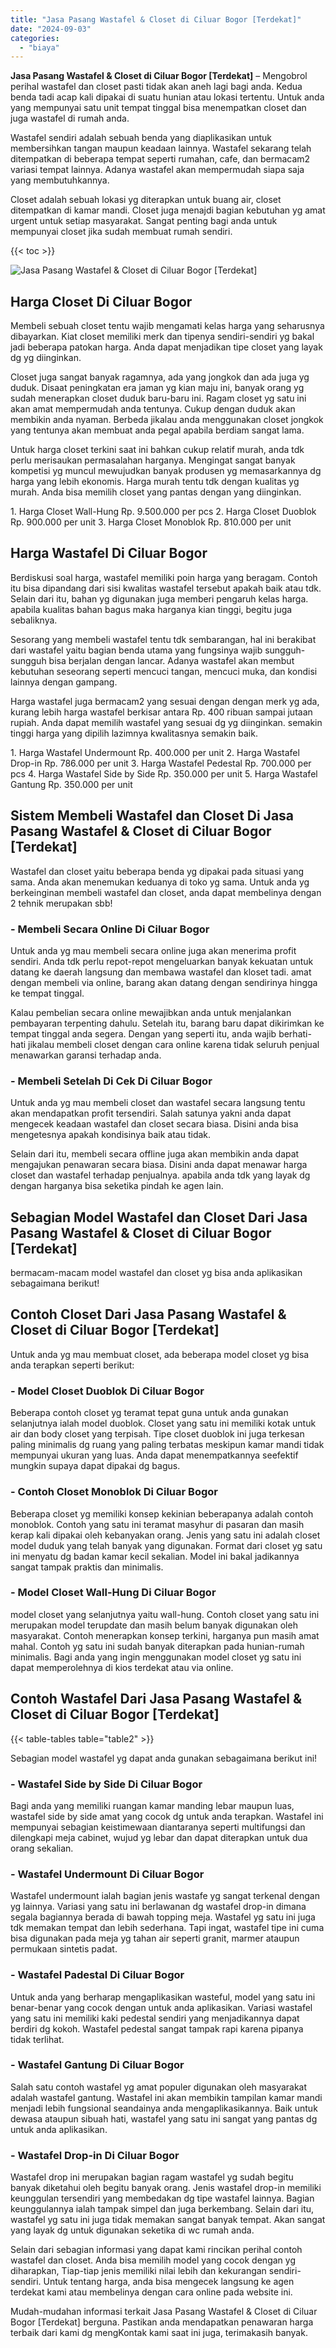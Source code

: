 ```yaml
---
title: "Jasa Pasang Wastafel & Closet di Ciluar Bogor [Terdekat]"
date: "2024-09-03"
categories: 
  - "biaya"
---
```


**Jasa Pasang Wastafel & Closet di Ciluar Bogor \[Terdekat\]** – Mengobrol perihal wastafel dan closet pasti tidak akan aneh lagi bagi anda. Kedua benda tadi acap kali dipakai di suatu hunian atau lokasi tertentu. Untuk anda yang mempunyai satu unit tempat tinggal bisa menempatkan closet dan juga wastafel di rumah anda.

Wastafel sendiri adalah sebuah benda yang diaplikasikan untuk membersihkan tangan maupun keadaan lainnya. Wastafel sekarang telah ditempatkan di beberapa tempat seperti rumahan, cafe, dan bermacam2 variasi tempat lainnya. Adanya wastafel akan mempermudah siapa saja yang membutuhkannya.

Closet adalah sebuah lokasi yg diterapkan untuk buang air, closet ditempatkan di kamar mandi. Closet juga menajdi bagian kebutuhan yg amat urgent untuk setiap masyarakat. Sangat penting bagi anda untuk mempunyai closet jika sudah membuat rumah sendiri.

{{< toc >}}

![Jasa Pasang Wastafel & Closet di Ciluar Bogor [Terdekat]](/images/wastafel-closet-murah42.png)

## Harga Closet Di Ciluar Bogor

Membeli sebuah closet tentu wajib mengamati kelas harga yang seharusnya dibayarkan. Kiat closet memiliki merk dan tipenya sendiri-sendiri yg bakal jadi beberapa patokan harga. Anda dapat menjadikan tipe closet yang layak dg yg diinginkan.

Closet juga sangat banyak ragamnya, ada yang jongkok dan ada juga yg duduk. Disaat peningkatan era jaman yg kian maju ini, banyak orang yg sudah menerapkan closet duduk baru-baru ini. Ragam closet yg satu ini akan amat mempermudah anda tentunya. Cukup dengan duduk akan membikin anda nyaman. Berbeda jikalau anda menggunakan closet jongkok yang tentunya akan membuat anda pegal apabila berdiam sangat lama.

Untuk harga closet terkini saat ini bahkan cukup relatif murah, anda tdk perlu merisaukan permasalahan harganya. Mengingat sangat banyak kompetisi yg muncul mewujudkan banyak produsen yg memasarkannya dg harga yang lebih ekonomis. Harga murah tentu tdk dengan kualitas yg murah. Anda bisa memilih closet yang pantas dengan yang diinginkan.

1\. Harga Closet Wall-Hung Rp. 9.500.000 per pcs 2. Harga Closet Duoblok Rp. 900.000 per unit 3. Harga Closet Monoblok Rp. 810.000 per unit

## Harga Wastafel Di Ciluar Bogor

Berdiskusi soal harga, wastafel memiliki poin harga yang beragam. Contoh itu bisa dipandang dari sisi kwalitas wastafel tersebut apakah baik atau tdk. Selain dari itu, bahan yg digunakan juga memberi pengaruh kelas harga. apabila kualitas bahan bagus maka harganya kian tinggi, begitu juga sebaliknya.

Sesorang yang membeli wastafel tentu tdk sembarangan, hal ini berakibat dari wastafel yaitu bagian benda utama yang fungsinya wajib sungguh-sungguh bisa berjalan dengan lancar. Adanya wastafel akan membut kebutuhan seseorang seperti mencuci tangan, mencuci muka, dan kondisi lainnya dengan gampang.

Harga wastafel juga bermacam2 yang sesuai dengan dengan merk yg ada, kurang lebih harga wastafel berkisar antara Rp. 400 ribuan sampai jutaan rupiah. Anda dapat memilih wastafel yang sesuai dg yg diinginkan. semakin tinggi harga yang dipilih lazimnya kwalitasnya semakin baik.

1\. Harga Wastafel Undermount Rp. 400.000 per unit 2. Harga Wastafel Drop-in Rp. 786.000 per unit 3. Harga Wastafel Pedestal Rp. 700.000 per pcs 4. Harga Wastafel Side by Side Rp. 350.000 per unit 5. Harga Wastafel Gantung Rp. 350.000 per unit

## Sistem Membeli Wastafel dan Closet Di Jasa Pasang Wastafel & Closet di Ciluar Bogor \[Terdekat\]

Wastafel dan closet yaitu beberapa benda yg dipakai pada situasi yang sama. Anda akan menemukan keduanya di toko yg sama. Untuk anda yg berkeinginan membeli wastafel dan closet, anda dapat membelinya dengan 2 tehnik merupakan sbb!

### \- Membeli Secara Online Di Ciluar Bogor

Untuk anda yg mau membeli secara online juga akan menerima profit sendiri. Anda tdk perlu repot-repot mengeluarkan banyak kekuatan untuk datang ke daerah langsung dan membawa wastafel dan kloset tadi. amat dengan membeli via online, barang akan datang dengan sendirinya hingga ke tempat tinggal.

Kalau pembelian secara online mewajibkan anda untuk menjalankan pembayaran terpenting dahulu. Setelah itu, barang baru dapat dikirimkan ke tempat tinggal anda segera. Dengan yang seperti itu, anda wajib berhati-hati jikalau membeli closet dengan cara online karena tidak seluruh penjual menawarkan garansi terhadap anda.

### \- Membeli Setelah Di Cek Di Ciluar Bogor

Untuk anda yg mau membeli closet dan wastafel secara langsung tentu akan mendapatkan profit tersendiri. Salah satunya yakni anda dapat mengecek keadaan wastafel dan closet secara biasa. Disini anda bisa mengetesnya apakah kondisinya baik atau tidak.

Selain dari itu, membeli secara offline juga akan membikin anda dapat mengajukan penawaran secara biasa. Disini anda dapat menawar harga closet dan wastafel terhadap penjualnya. apabila anda tdk yang layak dg dengan harganya bisa seketika pindah ke agen lain.

## Sebagian Model Wastafel dan Closet Dari Jasa Pasang Wastafel & Closet di Ciluar Bogor \[Terdekat\]

bermacam-macam model wastafel dan closet yg bisa anda aplikasikan sebagaimana berikut!

## Contoh Closet Dari Jasa Pasang Wastafel & Closet di Ciluar Bogor \[Terdekat\]

Untuk anda yg mau membuat closet, ada beberapa model closet yg bisa anda terapkan seperti berikut:

### \- Model Closet Duoblok Di Ciluar Bogor

Beberapa contoh closet yg teramat tepat guna untuk anda gunakan selanjutnya ialah model duoblok. Closet yang satu ini memiliki kotak untuk air dan body closet yang terpisah. Tipe closet duoblok ini juga terkesan paling minimalis dg ruang yang paling terbatas meskipun kamar mandi tidak mempunyai ukuran yang luas. Anda dapat menempatkannya seefektif mungkin supaya dapat dipakai dg bagus.

### \- Contoh Closet Monoblok Di Ciluar Bogor

Beberapa closet yg memiliki konsep kekinian beberapanya adalah contoh monoblok. Contoh yang satu ini teramat masyhur di pasaran dan masih kerap kali dipakai oleh kebanyakan orang. Jenis yang satu ini adalah closet model duduk yang telah banyak yang digunakan. Format dari closet yg satu ini menyatu dg badan kamar kecil sekalian. Model ini bakal jadikannya sangat tampak praktis dan minimalis.

### \- Model Closet Wall-Hung Di Ciluar Bogor

model closet yang selanjutnya yaitu wall-hung. Contoh closet yang satu ini merupakan model terupdate dan masih belum banyak digunakan oleh masyarakat. Contoh menerapkan konsep terkini, harganya pun masih amat mahal. Contoh yg satu ini sudah banyak diterapkan pada hunian-rumah minimalis. Bagi anda yang ingin menggunakan model closet yg satu ini dapat memperolehnya di kios terdekat atau via online.

## Contoh Wastafel Dari Jasa Pasang Wastafel & Closet di Ciluar Bogor \[Terdekat\]

{{< table-tables table="table2" >}}

Sebagian model wastafel yg dapat anda gunakan sebagaimana berikut ini!

### \- Wastafel Side by Side Di Ciluar Bogor

Bagi anda yang memiliki ruangan kamar manding lebar maupun luas, wastafel side by side amat yang cocok dg untuk anda terapkan. Wastafel ini mempunyai sebagian keistimewaan diantaranya seperti multifungsi dan dilengkapi meja cabinet, wujud yg lebar dan dapat diterapkan untuk dua orang sekalian.

### \- Wastafel Undermount Di Ciluar Bogor

Wastafel undermount ialah bagian jenis wastafe yg sangat terkenal dengan yg lainnya. Variasi yang satu ini berlawanan dg wastafel drop-in dimana segala bagiannya berada di bawah topping meja. Wastafel yg satu ini juga tdk memakan tempat dan lebih sederhana. Tapi ingat, wastafel tipe ini cuma bisa digunakan pada meja yg tahan air seperti granit, marmer ataupun permukaan sintetis padat.

### \- Wastafel Padestal Di Ciluar Bogor

Untuk anda yang berharap mengaplikasikan wasteful, model yang satu ini benar-benar yang cocok dengan untuk anda aplikasikan. Variasi wastafel yang satu ini memiliki kaki pedestal sendiri yang menjadikannya dapat berdiri dg kokoh. Wastafel pedestal sangat tampak rapi karena pipanya tidak terlihat.

### \- Wastafel Gantung Di Ciluar Bogor

Salah satu contoh wastafel yg amat populer digunakan oleh masyarakat adalah wastafel gantung. Wastafel ini akan membikin tampilan kamar mandi menjadi lebih fungsional seandainya anda mengaplikasikannya. Baik untuk dewasa ataupun sibuah hati, wastafel yang satu ini sangat yang pantas dg untuk anda aplikasikan.

### \- Wastafel Drop-in Di Ciluar Bogor

Wastafel drop ini merupakan bagian ragam wastafel yg sudah begitu banyak diketahui oleh begitu banyak orang. Jenis wastafel drop-in memiliki keunggulan tersendiri yang membedakan dg tipe wastafel lainnya. Bagian keunggulannya ialah tampak simpel dan juga berkembang. Selain dari itu, wastafel yg satu ini juga tidak memakan sangat banyak tempat. Akan sangat yang layak dg untuk digunakan seketika di wc rumah anda.

Selain dari sebagian informasi yang dapat kami rincikan perihal contoh wastafel dan closet. Anda bisa memilih model yang cocok dengan yg diharapkan, Tiap-tiap jenis memiliki nilai lebih dan kekurangan sendiri-sendiri. Untuk tentang harga, anda bisa mengecek langsung ke agen terdekat kami atau membelinya dengan cara online pada website ini.

Mudah-mudahan informasi terkait Jasa Pasang Wastafel & Closet di Ciluar Bogor \[Terdekat\] berguna. Pastikan anda mendapatkan penawaran harga terbaik dari kami dg mengKontak kami saat ini juga, terimakasih banyak.
